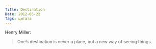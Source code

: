 ```yaml
---
Title: Destination
Date: 2012-05-22
Tags: цитата
---
```


Henry Miller:

> One’s destination is never a place, but a new way of seeing things.